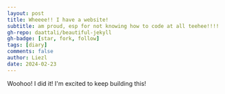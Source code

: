 ```yaml
---
layout: post
title: Wheeee!! I have a website!
subtitle: am proud, esp for not knowing how to code at all teehee!!!!
gh-repo: daattali/beautiful-jekyll
gh-badge: [star, fork, follow]
tags: [diary]
comments: false
author: Liezl
date: 2024-02-23
---
```


Woohoo!  I did it!  I'm excited to keep building this!
